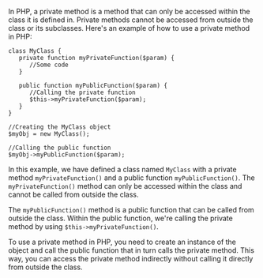 In PHP, a private method is a method that can only be accessed within the class it is defined in. Private methods cannot be accessed from outside the class or its subclasses. Here's an example of how to use a private method in PHP:

```
class MyClass {
   private function myPrivateFunction($param) {
      //Some code
   }
   
   public function myPublicFunction($param) {
      //Calling the private function
      $this->myPrivateFunction($param);
   }
}

//Creating the MyClass object
$myObj = new MyClass();

//Calling the public function
$myObj->myPublicFunction($param);
```

In this example, we have defined a class named `MyClass` with a private method `myPrivateFunction()` and a public function `myPublicFunction()`. The `myPrivateFunction()` method can only be accessed within the class and cannot be called from outside the class.

The `myPublicFunction()` method is a public function that can be called from outside the class. Within the public function, we're calling the private method by using `$this->myPrivateFunction()`.

To use a private method in PHP, you need to create an instance of the object and call the public function that in turn calls the private method. This way, you can access the private method indirectly without calling it directly from outside the class.